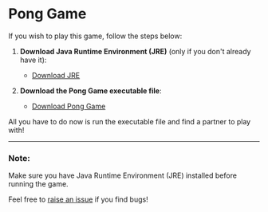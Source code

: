 # Pong Game

If you wish to play this game, follow the steps below:

1. **Download Java Runtime Environment (JRE)** (only if you don't already have it):
    - [Download JRE](https://javadl.oracle.com/webapps/download/AutoDL?BundleId=249203_b291ca3e0c8548b5a51d5a5f50063037)

2. **Download the Pong Game executable file**:
    - [Download Pong Game](https://drive.google.com/file/d/1Jqvtaw3X_94pMjgw9RYXQOaMwkIzgghB/view?usp=drive_link)

All you have to do now is run the executable file and find a partner to play with!

---

### Note:
Make sure you have Java Runtime Environment (JRE) installed before running the game.

Feel free to [raise an issue](https://github.com/iRxllz/Pong/issues) if you find bugs!
